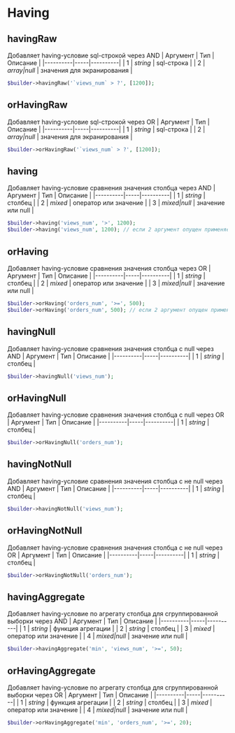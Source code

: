 # Having

## havingRaw
Добавляет having-условие sql-строкой через AND
| Аргумент | Тип | Описание |
|----------|-----|----------|
| 1 | *string* | sql-строка |
| 2 | *array\|null* | значения для экранирования |
```PHP
$builder->havingRaw('`views_num` > ?', [1200]);
```

## orHavingRaw
Добавляет having-условие sql-строкой через OR
| Аргумент | Тип | Описание |
|----------|-----|----------|
| 1 | *string* | sql-строка |
| 2 | *array\|null* | значения для экранирования |
```PHP
$builder->orHavingRaw('`views_num` > ?', [1200]);
```


## having
Добавляет having-условие сравнения значения столбца через AND
| Аргумент | Тип | Описание |
|----------|-----|----------|
| 1 | *string* | столбец |
| 2 | *mixed* | оператор или значение |
| 3 | *mixed\|null* | значение или null |
```PHP
$builder->having('views_num', '>', 1200);
$builder->having('views_num', 1200); // если 2 аргумент опущен применяется оператор =
```

## orHaving
Добавляет having-условие сравнения значения столбца через OR
| Аргумент | Тип | Описание |
|----------|-----|----------|
| 1 | *string* | столбец |
| 2 | *mixed* | оператор или значение |
| 3 | *mixed\|null* | значение или null |
```PHP
$builder->orHaving('orders_num', '>=', 500);
$builder->orHaving('orders_num', 500); // если 2 аргумент опущен применяется оператор =
```

## havingNull
Добавляет having-условие сравнения значения столбца с null через AND
| Аргумент | Тип | Описание |
|----------|-----|----------|
| 1 | *string* | столбец |
```PHP
$builder->havingNull('views_num');
```

## orHavingNull
Добавляет having-условие сравнения значения столбца с null через OR
| Аргумент | Тип | Описание |
|----------|-----|----------|
| 1 | *string* | столбец |
```PHP
$builder->orHavingNull('orders_num');
```

## havingNotNull
Добавляет having-условие сравнения значения столбца с не null через AND
| Аргумент | Тип | Описание |
|----------|-----|----------|
| 1 | *string* | столбец |
```PHP
$builder->havingNotNull('views_num');
```

## orHavingNotNull
Добавляет having-условие сравнения значения столбца с не null через OR
| Аргумент | Тип | Описание |
|----------|-----|----------|
| 1 | *string* | столбец |
```PHP
$builder->orHavingNotNull('orders_num');
```

## havingAggregate
Добавляет having-условие по агрегату столбца для сгруппированной выборки через AND
| Аргумент | Тип | Описание |
|----------|-----|----------|
| 1 | *string* | функция агрегации |
| 2 | *string* | столбец |
| 3 | *mixed* | оператор или значение |
| 4 | *mixed\|null* | значение или null |
```PHP
$builder->havingAggregate('min', 'views_num', '>=', 50);
```

## orHavingAggregate
Добавляет having-условие по агрегату столбца для сгруппированной выборки через OR
| Аргумент | Тип | Описание |
|----------|-----|----------|
| 1 | *string* | функция агрегации |
| 2 | *string* | столбец |
| 3 | *mixed* | оператор или значение |
| 4 | *mixed\|null* | значение или null |
```PHP
$builder->orHavingAggregate('min', 'orders_num', '>=', 20);
```
